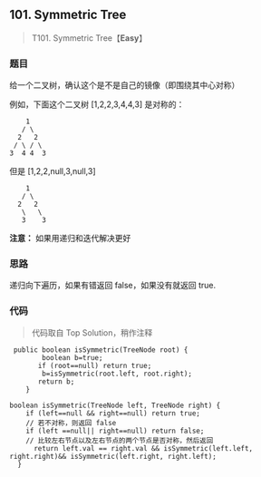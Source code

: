 ## 101. Symmetric Tree
> T101. Symmetric Tree【**Easy**】

### 题目

给一个二叉树，确认这个是不是自己的镜像（即围绕其中心对称）

例如，下面这个二叉树 [1,2,2,3,4,4,3] 是对称的：

```
    1
   / \
  2   2
 / \ / \
3  4 4  3
```
但是 [1,2,2,null,3,null,3]

```
    1
   / \
  2   2
   \   \
   3    3
```
**注意：** 如果用递归和迭代解决更好
### 思路

递归向下遍历，如果有错返回 false，如果没有就返回 true.

### 代码
>代码取自 Top Solution，稍作注释

```
 public boolean isSymmetric(TreeNode root) {
        boolean b=true;
       if (root==null) return true; 
        b=isSymmetric(root.left, root.right);
       return b;
    }
  
boolean isSymmetric(TreeNode left, TreeNode right) {
    if (left==null && right==null) return true; 
    // 若不对称，则返回 false
    if (left ==null|| right==null) return false; 
    // 比较左右节点以及左右节点的两个节点是否对称，然后返回
      return left.val == right.val && isSymmetric(left.left, right.right)&& isSymmetric(left.right, right.left);
  }
```
